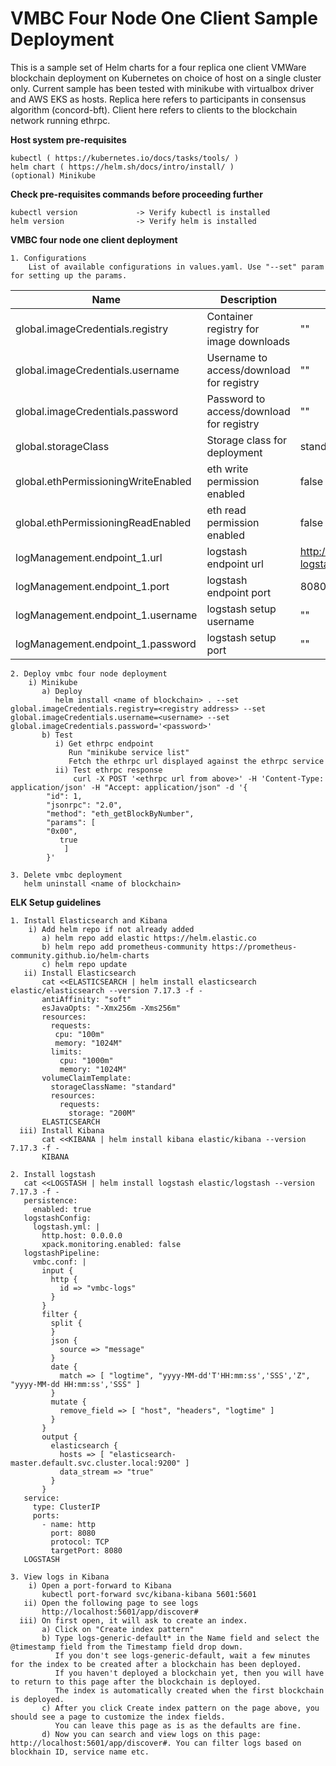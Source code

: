 # VMBC Four Node One Client Sample Deployment
This is a sample set of Helm charts for a four replica one client VMWare blockchain deployment on Kubernetes on choice of host on a single cluster only. Current sample has been tested with minikube with virtualbox driver and AWS EKS as hosts.
Replica here refers to participants in consensus algorithm (concord-bft).
Client here refers to clients to the blockchain network running ethrpc.

**Host system pre-requisites**

    kubectl ( https://kubernetes.io/docs/tasks/tools/ )
    helm chart ( https://helm.sh/docs/intro/install/ )
    (optional) Minikube

**Check pre-requisites commands before proceeding further**

    kubectl version             -> Verify kubectl is installed
    helm version                -> Verify helm is installed

**VMBC four node one client deployment**

    1. Configurations
        List of available configurations in values.yaml. Use "--set" param for setting up the params.
| Name                             | Description                                      | Value                       | Type      |
|----------------------------------|--------------------------------------------------|-----------------------------|-----------|
| global.imageCredentials.registry | Container registry for image downloads           | ""                          | Mandatory |
| global.imageCredentials.username | Username to access/download for registry         | ""                          | Mandatory |
| global.imageCredentials.password | Password to access/download for registry         | ""                          | Mandatory |
| global.storageClass              | Storage class for deployment                     | standard                    | Optional  |
| global.ethPermissioningWriteEnabled | eth write permission enabled                  | false                       | Optional  |
| global.ethPermissioningReadEnabled  | eth read permission enabled                   | false                       | Optional  |
| logManagement.endpoint_1.url        | logstash endpoint url                         | http://logstash-logstash.default.svc.cluster.local | Optional |
| logManagement.endpoint_1.port       | logstash endpoint port                        | 8080                        | Optional  |
| logManagement.endpoint_1.username   | logstash setup username                       | ""                          | Optional  |
| logManagement.endpoint_1.password   | logstash setup port                           | ""                          | Optional  |

    2. Deploy vmbc four node deployment
        i) Minikube
           a) Deploy
              helm install <name of blockchain> . --set global.imageCredentials.registry=<registry address> --set global.imageCredentials.username=<username> --set global.imageCredentials.password='<password>'
           b) Test
              i) Get ethrpc endpoint
                 Run "minikube service list"
                 Fetch the ethrpc url displayed against the ethrpc service
              ii) Test ethrpc response
                  curl -X POST '<ethrpc url from above>' -H 'Content-Type: application/json' -H "Accept: application/json" -d '{
			"id": 1,
			"jsonrpc": "2.0",
			"method": "eth_getBlockByNumber",
			"params": [
			"0x00",
			   true
			    ]
			}'

    3. Delete vmbc deployment
       helm uninstall <name of blockchain>                    

**ELK Setup guidelines**

    1. Install Elasticsearch and Kibana
        i) Add helm repo if not already added
           a) helm repo add elastic https://helm.elastic.co
           b) helm repo add prometheus-community https://prometheus-community.github.io/helm-charts
           c) helm repo update
       ii) Install Elasticsearch
           cat <<ELASTICSEARCH | helm install elasticsearch elastic/elasticsearch --version 7.17.3 -f -
           antiAffinity: "soft"
           esJavaOpts: "-Xmx256m -Xms256m"
           resources:
             requests:
              cpu: "100m"
              memory: "1024M"
             limits:
               cpu: "1000m"
               memory: "1024M"
           volumeClaimTemplate:
             storageClassName: "standard"
             resources:
               requests:
                 storage: "200M"
           ELASTICSEARCH
      iii) Install Kibana
           cat <<KIBANA | helm install kibana elastic/kibana --version 7.17.3 -f -
           KIBANA

    2. Install logstash
       cat <<LOGSTASH | helm install logstash elastic/logstash --version 7.17.3 -f -
       persistence:
         enabled: true
       logstashConfig:
         logstash.yml: |
           http.host: 0.0.0.0
           xpack.monitoring.enabled: false
       logstashPipeline:
         vmbc.conf: |
           input {
             http {
               id => "vmbc-logs"
             }
           }
           filter {
             split {
             }
             json {
               source => "message"
             }
             date {
               match => [ "logtime", "yyyy-MM-dd'T'HH:mm:ss','SSS','Z", "yyyy-MM-dd HH:mm:ss','SSS" ]
             }
             mutate {
               remove_field => [ "host", "headers", "logtime" ]
             }
           }
           output {
             elasticsearch {
               hosts => [ "elasticsearch-master.default.svc.cluster.local:9200" ]
               data_stream => "true"
             }
           }
       service:
         type: ClusterIP
         ports:
           - name: http
             port: 8080
             protocol: TCP
             targetPort: 8080
       LOGSTASH

    3. View logs in Kibana
        i) Open a port-forward to Kibana
           kubectl port-forward svc/kibana-kibana 5601:5601
       ii) Open the following page to see logs
           http://localhost:5601/app/discover#
      iii) On first open, it will ask to create an index.
           a) Click on "Create index pattern"
           b) Type logs-generic-default* in the Name field and select the @timestamp field from the Timestamp field drop down.
              If you don't see logs-generic-default, wait a few minutes for the index to be created after a blockchain has been deployed.
              If you haven't deployed a blockchain yet, then you will have to return to this page after the blockchain is deployed.
              The index is automatically created when the first blockchain is deployed.
           c) After you click Create index pattern on the page above, you should see a page to customize the index fields.
              You can leave this page as is as the defaults are fine.
           d) Now you can search and view logs on this page: http://localhost:5601/app/discover#. You can filter logs based on blockhain ID, service name etc.

